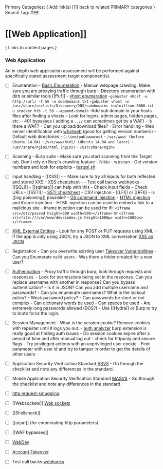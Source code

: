 Primary Categories: { Add link(s) [[]] back to related PRIMARY categories }
Search Tag: #🗺  

# [[Web Application]]  
{ Links to content pages }



### Web Application
An in-depth web application assessment will be performed against specifically stated assessment target component(s).

- [ ] Enumeration
                - [Basic Enumeration](https://book.hacktricks.xyz/network-services-pentesting/pentesting-web)
                - Manual webpage crawling. Make sure you are proxying traffic through burp
                - Directory enumeration with dirb or similar tools [[ffuf]]
                - [vhost enumeration](https://sidxparab.gitbook.io/subdomain-enumeration-guide/active-enumeration/vhost-probing)
				                -`gobuster vhost -u http://url/ -t 50 -w subdomains.txt`
				                -`gobuster vhost -w /usr/share/seclists/Discovery/DNS/subdomains-top1million-5000.txt -u stocker.htb -t 50 --append-domain`
				                -Add sub domain to your hosts files after finding a vhosts
                - Look for logins, admin pages, hidden pages, etc.
                - 401 bypasses ( adding a `..;/` can sometimes get by a WAF)
                - Is there a WAF?
                - Can you upload/download files?
                - Error handling
                - Web server identification with [whatweb](https://github.com/urbanadventurer/WhatWeb) (good for getting version numbers)
                - Default web directories 
                                - `C:\inetpub\wwwroot`
                                - `/var/www/ (before Ubuntu 14.04)` 
                                - `/var/www/html/ (Ubuntu 14.04 and later)`
                                - ``/usr/share/nginx/html (nginx)`` 
                                - ``/usr/share/nginx``
- [ ] Scanning
                - Burp suite - Make sure you start scanning from the Target tab. Don't rely on Burp's crawling feature
                - Nikto
                - wpscan
                - Get version numbers and look for exploits
                - [testssl.sh](https://github.com/drwetter/testssl.sh) 
- [ ] Input handling
                - [[XSS]] - 
                                - Make sure to try all inputs for both reflected and stored XXS
                                - [XSS cheatsheet](https://cheatsheetseries.owasp.org/cheatsheets/XSS_Filter_Evasion_Cheat_Sheet.html)
                                - <script>alert(‘XSS’)</script>
                                - Test call backs [webhooks](https://webhook.site/#!/59849c8c-b707-4839-a4b1-d07eb6f8ec26)
                - [[SQLi]] - [[sqlmap]] can help with this
				                - Check input fields
				                - Check URLs
                - [[SSTI]] - [SSTI cheatsheet](https://github.com/swisskyrepo/PayloadsAllTheThings/tree/master/Server%20Side%20Template%20Injection)
                - CSV injection
                - [[LFI]] or [[RFI]]
				                - is [[log poisoning]] possible?
                - [OS command injection](https://portswigger.net/web-security/os-command-injection)
                - [HTML injection](https://owasp.org/www-project-web-security-testing-guide/latest/4-Web_Application_Security_Testing/11-Client-side_Testing/03-Testing_for_HTML_Injection) and iframe injection
				                - HTML injection can be used to embed a link to a malicious site
				                - iframe injection can be used for lfi: `<iframe src=/etc/passwd height=500 width=500></iframe>` or `<iframe src=file:///var/www/dev/index.js height=1000px width=1000px></iframe>`
- [ ] [XML External Entities](https://owasp.org/www-community/vulnerabilities/XML_External_Entity_(XXE)_Processing)
                - Look for any POST or PUT requests using XML
                - If the app is only using JSON, try a JSON to XML conversation [XXE on JSON](https://www.netspi.com/blog/technical/web-application-penetration-testing/playing-content-type-xxe-json-endpoints/)
- [ ] Registration
                - Can you overwrite existing user [Takeover Vulnerabilities](https://book.hacktricks.xyz/pentesting-web/registration-vulnerabilities)
                - Can you Enumerate valid users 
                                - Was there a folder created for a new user?
- [ ] [Authenication](https://portswigger.net/web-security/authentication)
                - Proxy traffic through burp, look through requests and responses. 
                                - Look for permissions being set in the response. Can you replace username with another in response? Can you bypass authentication?
                                - Is it in JSON? Can you add multiple username and passwords?
                - Can you enumerate usernames? What is the lockout policy?
                - Weak password policy?
                                - Can passwords be short or not complex
                                - Can dictionary words be used
                                - Can spaces be used
                                - Are extremely long passwords allowed (DOS?)
                - Use [[Hydra]] or Burp to try to brute force the login.
- [ ] Session Management
                - What is the session cookie? Remove cookies with repeater until it logs you out.
                - [auth analyzer](https://portswigger.net/bappstore/7db49799266c4f85866f54d9eab82c89) burp extension is really good at finding auth issues
                - Do session cookies expire after a peroid of time and after manual log out
                - check for httponly and secure flags
                - Try privileged actions with an unprivileged user cookie
                - Find parameter with user id and try to tamper in order to get the details of other users
- [ ] Application Security Verification Standard [ASVS](https://github.com/OWASP/ASVS)
                - Go through the checklist and note any differences in the standard. 
- [ ] Mobile Application Security Verification Standard [MASVS](https://github.com/OWASP/owasp-masvs)
                - Go through the checklist and note any differences in the standard. 
- [ ] [http request-smuggling](https://portswigger.net/web-security/request-smuggling)
- [ ] [[Websockets]] [Web sockets](https://portswigger.net/web-security/websockets) 
- [ ] [[Shellshock]]
- [ ] [[arjun]] (for enumerating http parameters)
- [ ] [[WAF bypasses]]
- [ ] [WebDav](https://book.hacktricks.xyz/network-services-pentesting/pentesting-web/put-method-webdav)
- [ ] [Account Takeover](https://www.imperva.com/learn/application-security/account-takeover-ato/)
- [ ] Test call backs [webhooks](https://webhook.site/#!/59849c8c-b707-4839-a4b1-d07eb6f8ec26)



